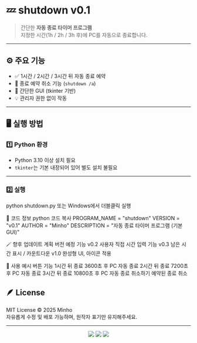 # 💤 shutdown v0.1

> 간단한 **자동 종료 타이머 프로그램**  
> 지정한 시간(1h / 2h / 3h 후)에 PC를 자동으로 종료합니다.

---

## ⚙️ 주요 기능

- ✅ 1시간 / 2시간 / 3시간 뒤 자동 종료 예약  
- 🚫 종료 예약 취소 기능 (`shutdown /a`)  
- 🧩 간단한 GUI (tkinter 기반)  
- 💡 관리자 권한 없이 작동  

---

## 🖥️ 실행 방법

### 1️⃣ Python 환경
- Python 3.10 이상 설치 필요  
- `tkinter`는 기본 내장되어 있어 별도 설치 불필요  

---

### 2️⃣ 실행
python shutdown.py
또는 Windows에서 더블클릭 실행

📜 코드 정보
python
코드 복사
PROGRAM_NAME = "shutdown"
VERSION = "v0.1"
AUTHOR = "Minho"
DESCRIPTION = "자동 종료 타이머 프로그램 (기본 GUI)"

🪄 향후 업데이트 계획
버전	예정 기능
v0.2	사용자 직접 시간 입력 기능
v0.3	남은 시간 표시 / 카운트다운
v1.0	완성형 UI, 아이콘 적용

🧠 사용 예시
버튼	기능
1시간 뒤 종료	3600초 후 PC 자동 종료
2시간 뒤 종료	7200초 후 PC 자동 종료
3시간 뒤 종료	10800초 후 PC 자동 종료
취소하기	예약된 종료 취소

## 🪶 License

MIT License © 2025 Minho  
자유롭게 수정 및 배포 가능하며, 원작자 표기만 유지해주세요.

---

<p align="center">
  <img src="https://img.shields.io/badge/version-v0.1-blue?style=for-the-badge">
  <img src="https://img.shields.io/badge/status-Beta-orange?style=for-the-badge">
  <img src="https://img.shields.io/badge/made%20by-Minho-lightgrey?style=for-the-badge">
</p>
